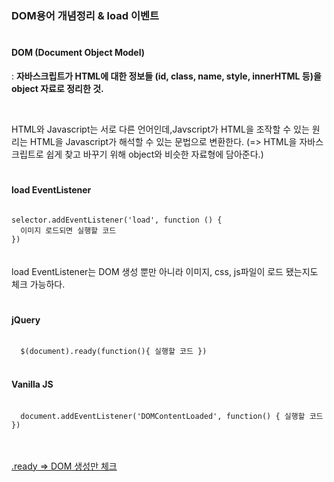 ### DOM용어 개념정리 & load 이벤트
#
#### DOM (Document Object Model)
: <b>자바스크립트가 HTML에 대한 정보들 (id, class, name, style, innerHTML 등)을 object 자료로 정리한 것.</b>

<br>

HTML와 Javascript는 서로 다른 언어인데,Javscript가 HTML을 조작할 수 있는 원리는 HTML을 Javascript가 해석할 수 있는 문법으로 변환한다. (=> HTML을 자바스크립트로 쉽게 찾고 바꾸기 위해 object와 비슷한 자료형에 담아준다.)
#

#### load EventListener
<code>
selector.addEventListener('load', function () {
  이미지 로드되면 실행할 코드
})
</code>
<br>
<br>
load EventListener는 DOM 생성 뿐만 아니라 이미지, css, js파일이 로드 됐는지도 체크 가능하다.

#
#### jQuery
<code>
  $(document).ready(function(){ 실행할 코드 })
</code>

<br>

#### Vanilla JS
<code>
  document.addEventListener('DOMContentLoaded', function() { 실행할 코드 }) 
</code>
<br>
<br>

<u>.ready => DOM 생성만 체크 </u>

